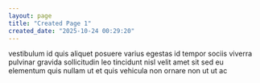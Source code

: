 ```yaml
---
layout: page
title: "Created Page 1"
created_date: "2025-10-24 00:29:20"
---
```


vestibulum id quis aliquet posuere varius egestas id tempor sociis viverra pulvinar gravida sollicitudin leo tincidunt nisl velit amet sit sed eu elementum quis nullam ut et quis vehicula non ornare non ut ut ac 
